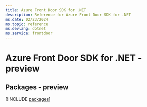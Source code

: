 ```yaml
---
title: Azure Front Door SDK for .NET
description: Reference for Azure Front Door SDK for .NET
ms.date: 02/23/2024
ms.topic: reference
ms.devlang: dotnet
ms.service: frontdoor
---
```

# Azure Front Door SDK for .NET - preview
## Packages - preview
[!INCLUDE [packages](front-door-index.md)]